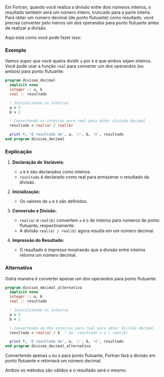 
Em Fortran, quando você realiza a divisão entre dois números inteiros, o resultado também será um número inteiro, truncado para a parte inteira. Para obter um número decimal (de ponto flutuante) como resultado, você precisa converter pelo menos um dos operandos para ponto flutuante antes de realizar a divisão.

Aqui está como você pode fazer isso:

### Exemplo

Vamos supor que você queira dividir `a` por `b` e que ambos sejam inteiros. Você pode usar a função `real` para converter um dos operandos (ou ambos) para ponto flutuante:

```fortran
program divisao_decimal
  implicit none
  integer :: a, b
  real :: resultado

  ! Inicializando os inteiros
  a = 5
  b = 2

  ! Convertendo os inteiros para real para obter divisão decimal
  resultado = real(a) / real(b)

  print *, 'O resultado de', a, '/', b, 'é', resultado
end program divisao_decimal
```

### Explicação

1. **Declaração de Variáveis:**
   - `a` e `b` são declarados como inteiros.
   - `resultado` é declarado como real para armazenar o resultado da divisão.

2. **Inicialização:**
   - Os valores de `a` e `b` são definidos.

3. **Conversão e Divisão:**
   - `real(a)` e `real(b)` convertem `a` e `b` de inteiros para números de ponto flutuante, respectivamente.
   - A divisão `real(a) / real(b)` agora resulta em um número decimal.

4. **Impressão do Resultado:**
   - O resultado é impresso mostrando que a divisão entre inteiros retorna um número decimal.

### Alternativa

Outra maneira é converter apenas um dos operandos para ponto flutuante:

```fortran
program divisao_decimal_alternativa
  implicit none
  integer :: a, b
  real :: resultado

  ! Inicializando os inteiros
  a = 5
  b = 2

  ! Convertendo um dos inteiros para real para obter divisão decimal
  resultado = real(a) / b  ! Ou: resultado = a / real(b)

  print *, 'O resultado de', a, '/', b, 'é', resultado
end program divisao_decimal_alternativa
```

Convertendo apenas `a` ou `b` para ponto flutuante, Fortran fará a divisão em ponto flutuante e retornará um número decimal. 

Ambos os métodos são válidos e o resultado será o mesmo.